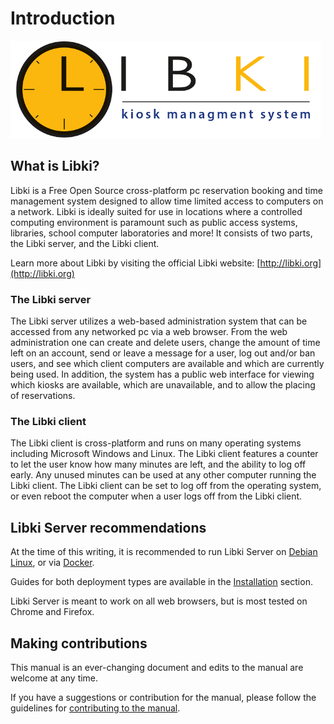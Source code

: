 # Introduction

![Libki Kiosk Management System](.gitbook/assets/libki-banner.png)

## What is Libki?

Libki is a Free Open Source cross-platform pc reservation booking and time management system designed to allow time limited access to computers on a network. Libki is ideally suited for use in locations where a controlled computing environment is paramount such as public access systems, libraries, school computer laboratories and more! It consists of two parts, the Libki server, and the Libki client.

Learn more about Libki by visiting the official Libki website: [http://libki.org](http://libki.org)

### The Libki server

The Libki server utilizes a web-based administration system that can be accessed from any networked pc via a web browser. From the web administration one can create and delete users, change the amount of time left on an account, send or leave a message for a user, log out and/or ban users, and see which client computers are available and which are currently being used. In addition, the system has a public web interface for viewing which kiosks are available, which are unavailable, and to allow the placing of reservations.

### The Libki client

The Libki client is cross-platform and runs on many operating systems including Microsoft Windows and Linux. The Libki client features a counter to let the user know how many minutes are left, and the ability to log off early. Any unused minutes can be used at any other computer running the Libki client. The Libki client can be set to log off from the operating system, or even reboot the computer when a user logs off from the Libki client.

## Libki Server recommendations

At the time of this writing, it is recommended to run Libki Server on [Debian Linux](https://www.debian.org/), or via [Docker](https://www.docker.com/).

Guides for both deployment types are available in the [Installation](installation.md) section.

Libki Server is meant to work on all web browsers, but is most tested on Chrome and Firefox.

## Making contributions

This manual is an ever-changing document and edits to the manual are welcome at any time.

If you have a suggestions or contribution for the manual, please follow the guidelines for [contributing to the manual](contributing-to-libki.md#contributing-to-the-manual).



